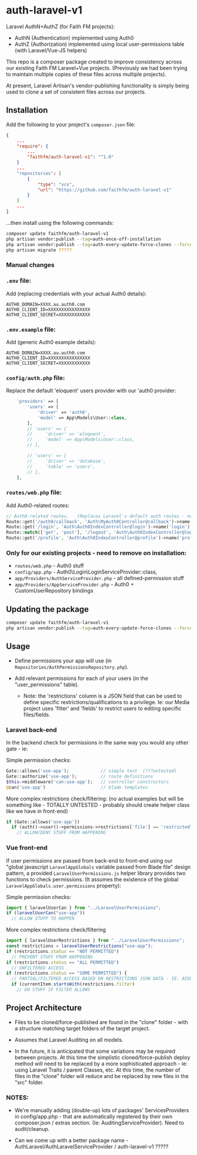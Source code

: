 # auth-laravel-v1

Laravel AuthN+AuthZ (for Faith FM projects):
 * AuthN (Authentication) implemented using Auth0
 * AuthZ (Authorization)  implemented using local user-permissions table (with Laravel/Vue-JS helpers)

This repo is a composer package created to improve consistency across our existing Faith FM Laravel+Vue projects.  (Previously we had been trying to maintain multiple copies of these files across multiple projects).

At present, Laravel Artisan's vendor-publishing functionality is simply being used to clone a set of consistent files across our projects.


## Installation

Add the following to your project's `composer.json` file:

```json
{
    ...
    "require": {
        ...
        "faithfm/auth-laravel-v1": "^1.0"
    }
    ...
    "repositories": [
        {
            "type": "vcs",
            "url": "https://github.com/faithfm/auth-laravel-v1"
        }
    ]
    ...
}
```

...then install using the following commands:

```bash
composer update faithfm/auth-laravel-v1
php artisan vendor:publish --tag=auth-once-off-installation
php artisan vendor:publish --tag=auth-every-update-force-clones --force
php artisan migrate ?????
```

### Manual changes

### `.env` file:
Add (replacing credentials with your actual Auth0 details):
```env
AUTH0_DOMAIN=XXXX.au.auth0.com
AUTH0_CLIENT_ID=XXXXXXXXXXXXXXXX
AUTH0_CLIENT_SECRET=XXXXXXXXXXXX
```

### `.env.example` file:
Add (generic Auth0 example details):
```env
AUTH0_DOMAIN=XXXX.au.auth0.com
AUTH0_CLIENT_ID=XXXXXXXXXXXXXXXX
AUTH0_CLIENT_SECRET=XXXXXXXXXXXX
```

### `config/auth.php` file:
Replace the default 'eloquent' users provider with our 'auth0 provider:
```php
    'providers' => [
        'users' => [
            'driver' => 'auth0',
            'model' => App\Models\User::class,
        ],
        // 'users' => [
        //     'driver' => 'eloquent',
        //     'model' => App\Models\User::class,
        // ],

        // 'users' => [
        //     'driver' => 'database',
        //     'table' => 'users',
        // ],
    ],
```

### `routes/web.php` file:
Add Auth0-related routes:
```php
// Auth0-related routes.   (Replaces Laravel's default auth routes - normally added with a "Auth::routes();" statement.)
Route::get('/auth0/callback', 'Auth\MyAuth0Controller@callback')->name('auth0-callback');
Route::get('/login', 'Auth\Auth0IndexController@login')->name('login');
Route::match(['get', 'post'], '/logout', 'Auth\Auth0IndexController@logout')->name('logout')->middleware('auth');
Route::get('/profile', 'Auth\Auth0IndexController@profile')->name('profile')->middleware('auth');
```

### Only for our existing projects - need to remove on installation:

* `routes/web.php` - Auth0 stuff
* `config/app.php` - Auth0\Login\LoginServiceProvider::class,
* `app/Providers/AuthServiceProvider.php` - all defined-permission stuff
* `app/Providers/AppServiceProvider.php` - Auth0 + CustomUserRepository bindings


## Updating the package

```bash
composer update faithfm/auth-laravel-v1
php artisan vendor:publish --tag=auth-every-update-force-clones --force
```

## Usage

* Define permissions your app will use (in `Repositories/AuthPermissionsRepository.php`).

* Add relevant permissions for each of your users (in the "user_permissions" table).
  * Note: the 'restrictions' column is a JSON field that can be used to define specific restrictions/qualifications to a privilege.  Ie: our Media project uses 'filter' and 'fields' to restrict users to editing specific files/fields.

### Laravel back-end
In the backend check for permissions in the same way you would any other gate - ie:

Simple permission checks:
```php
Gate::allows('use-app');            // simple test  (???untested)
Gate::authorize('use-app');         // route definitions
$this->middleware('can:use-app');   // controller constructors
@can('use-app')                     // blade templates
```

More complex restrictions check/filtering:  (no actual examples but will be something like - TOTALLY UNTESTED - probably should create helper class like we have in front-end)
```php
if (Gate::allows('use-app'))
  if (auth()->user()->permissions->restrictions['file'] == 'restrictedfile')
    // ALLOW/DENY STUFF FROM HAPPENING
```

### Vue front-end
If user permissions are passed from back-end to front-end using our "global javascript `LaravelAppGlobals` variable passed from Blade file" design pattern, a provided `LaravelUserPermissions.js` helper library provides two functions to check permissions.  (It assumes the existence of the global `LaravelAppGlobals.user.permissions` property):

Simple permission checks:
```javascript
import { laravelUserCan } from "../LaravelUserPermissions";
if (laravelUserCan("use-app"))
  // ALLOW STUFF TO HAPPEN
```

More complex restrictions check/filtering
```javascript
import { laravelUserRestrictions } from "../LaravelUserPermissions";
const restrictions = laravelUserRestrictions("use-app");
if (restrictions.status == "NOT PERMITTED")
  // PREVENT STUFF FROM HAPPENING
if (restrictions.status == "ALL PERMITTED")
  // UNFILTERED ACCESS
if (restrictions.status == "SOME PERMITTED") {
  // PARTIAL/FILTERED ACCESS BASED ON RESTRICTIONS JSON DATA - IE: ASSUMING 'filter' field
  if (currentItem.startsWith(restrictions.filter)
    // DO STUFF IF FILTER ALLOWS
```


## Project Architecture

* Files to be cloned/force-published are found in the "clone" folder - with a structure matching target folders of the target project.

* Assumes that Laravel Auditing on all models.

* In the future, it is anticipated that some variations may be required between projects.  At this time the simplistic cloned/force-publish deploy method will need to be replaced by a more sophisticated approach - ie: using Laravel Traits / parent Classes, etc.  At this time, the number of files in the "clone" folder will reduce and be replaced by new files in the "src" folder.


### NOTES:

* We're manually adding (double-up) lots of packages' ServicesProviders in config/app.php - that are automatically registered by their own composer.json / extras section.  (Ie: AuditingServiceProvider).  Need to audit/cleanup.

* Can we come up with a better package name - AuthLaravel/AuthLaravelServiceProvider / auth-laravel-v1  ?????
